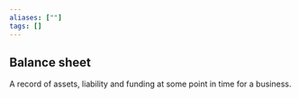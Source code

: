 ```yaml
---
aliases: [""]
tags: []
---
```


## Balance sheet
A record of assets, liability and funding at some point in time for a business.